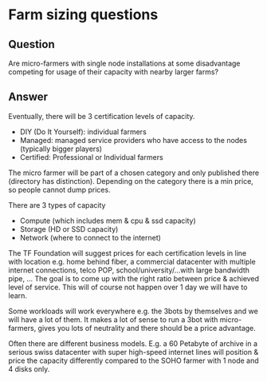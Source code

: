 # Farm sizing questions

## Question
Are micro-farmers with single node installations at some disadvantage competing for usage of their capacity with nearby larger farms?

## Answer

Eventually, there will be 3 certification levels of capacity.

- DIY (Do It Yourself): individual farmers
- Managed: managed service providers who have access to the nodes (typically bigger players)
- Certified: Professional or Individual farmers

The micro farmer will be part of a chosen category and only published there (directory has distinction). Depending on the category there is a min price, so people cannot dump prices.

There are 3 types of capacity

- Compute (which includes mem & cpu & ssd capacity)
- Storage (HD or SSD capacity)
- Network (where to connect to the internet)

The TF Foundation will suggest prices for each certification levels in line with location e.g. home behind fiber, a commercial datacenter with multiple internet connections, telco POP, school/university/...with large bandwidth pipe, … The goal is to come up with the right ratio between price & achieved level of service. This will of course not happen over 1 day we will have to learn.

Some workloads will work everywhere e.g. the 3bots by themselves and we will have a lot of them. It makes a lot of sense to run a 3bot with micro-farmers, gives you lots of neutrality and there should be a price advantage.

Often there are different business models. E.g. a 60 Petabyte of archive in a serious swiss datacenter with super high-speed internet lines will position & price the capacity differently compared to the SOHO farmer with 1 node and 4 disks only.
